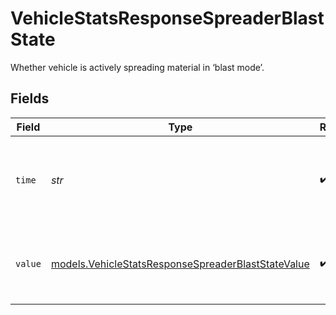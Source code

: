 # VehicleStatsResponseSpreaderBlastState

Whether vehicle is actively spreading material in ‘blast mode’.


## Fields

| Field                                                                                                          | Type                                                                                                           | Required                                                                                                       | Description                                                                                                    | Example                                                                                                        |
| -------------------------------------------------------------------------------------------------------------- | -------------------------------------------------------------------------------------------------------------- | -------------------------------------------------------------------------------------------------------------- | -------------------------------------------------------------------------------------------------------------- | -------------------------------------------------------------------------------------------------------------- |
| `time`                                                                                                         | *str*                                                                                                          | :heavy_check_mark:                                                                                             | UTC timestamp in RFC 3339 format. Example: `2020-01-27T07:06:25Z`.                                             | 2020-01-27T07:06:25Z                                                                                           |
| `value`                                                                                                        | [models.VehicleStatsResponseSpreaderBlastStateValue](../models/vehiclestatsresponsespreaderblaststatevalue.md) | :heavy_check_mark:                                                                                             | Whether vehicle is actively spreading material in ‘blast mode’.                                                | Off                                                                                                            |